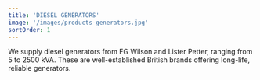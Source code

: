 ```yaml
---
title: 'DIESEL GENERATORS'
image: '/images/products-generators.jpg'
sortOrder: 1
---
```

We supply diesel generators from FG Wilson and Lister Petter, ranging from 5 to 2500 kVA. These are well-established British brands offering long-life, reliable generators.